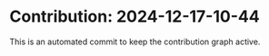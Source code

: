 # Contribution: 2024-12-17-10-44
This is an automated commit to keep the contribution graph active.
